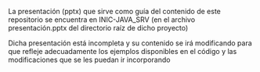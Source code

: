 La presentación (pptx) que sirve como guía del contenido de este repositorio se encuentra en INIC-JAVA_SRV (en el archivo presentación.pptx del directorio raíz de dicho proyecto)

Dicha presentación está incompleta y su contenido se irá modificando para que refleje adecuadamente los ejemplos disponibles en el código y las modificaciones que se les puedan ir incorporando
